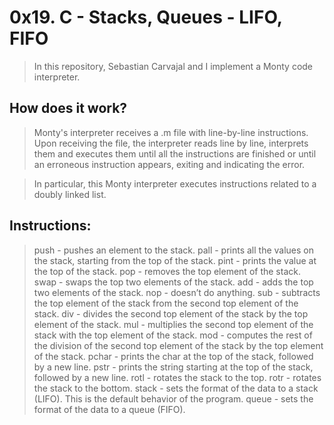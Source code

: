 # 0x19. C - Stacks, Queues - LIFO, FIFO
>In this repository, Sebastian Carvajal and I implement a Monty code interpreter.

## How does it work?
>Monty's interpreter receives a .m file with line-by-line instructions. Upon receiving the file, the interpreter reads line by line, interprets them and executes them until all the instructions are finished or until an erroneous instruction appears, exiting and indicating the error.

>In particular, this Monty interpreter executes instructions related to a doubly linked list.

## Instructions:
>push - pushes an element to the stack.
>pall - prints all the values on the stack, starting from the top of the stack.
>pint - prints the value at the top of the stack.
>pop -  removes the top element of the stack.
>swap - swaps the top two elements of the stack.
>add - adds the top two elements of the stack.
>nop - doesn’t do anything.
>sub - subtracts the top element of the stack from the second top element of the stack.
>div - divides the second top element of the stack by the top element of the stack.
>mul - multiplies the second top element of the stack with the top element of the stack.
>mod - computes the rest of the division of the second top element of the stack by the top element of the stack.
>pchar - prints the char at the top of the stack, followed by a new line.
>pstr - prints the string starting at the top of the stack, followed by a new line.
>rotl - rotates the stack to the top.
>rotr - rotates the stack to the bottom.
>stack - sets the format of the data to a stack (LIFO). This is the default behavior of the program.
>queue - sets the format of the data to a queue (FIFO).

